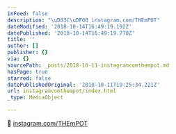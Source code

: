```yaml
---
inFeed: false
description: "\uD83C\uDF08 instagram.com/THEmPOT"
dateModified: '2018-10-14T16:49:19.192Z'
datePublished: '2018-10-14T16:49:19.770Z'
title: ''
author: []
publisher: {}
via: {}
sourcePath: _posts/2018-10-11-instagramcomthempot.md
hasPage: true
starred: false
datePublishedOriginal: '2018-10-11T19:25:34.221Z'
url: instagramcomthempot/index.html
_type: MediaObject

---
```

🌈 [instagram.com/THEmPOT][0]

[0]: http://instagram.com/THEmPOT